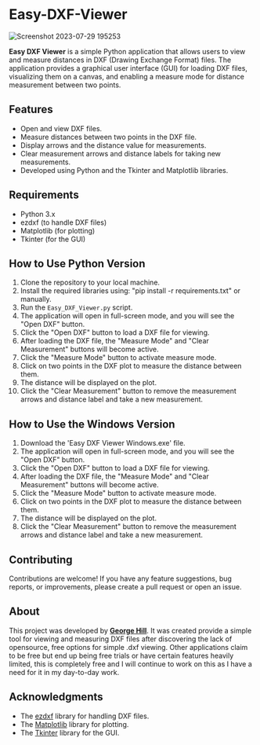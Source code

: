 # Easy-DXF-Viewer
![Screenshot 2023-07-29 195253](https://github.com/georgeh1ll/Easy-DXF-Viewer/assets/11806169/654db9c5-e5e0-4d3b-96b1-54d3fc53a820)

**Easy DXF Viewer** is a simple Python application that allows users to view and measure distances in DXF (Drawing Exchange Format) files. The application provides a graphical user interface (GUI) for loading DXF files, visualizing them on a canvas, and enabling a measure mode for distance measurement between two points.

## Features

- Open and view DXF files.
- Measure distances between two points in the DXF file.
- Display arrows and the distance value for measurements.
- Clear measurement arrows and distance labels for taking new measurements.
- Developed using Python and the Tkinter and Matplotlib libraries.

## Requirements

- Python 3.x
- ezdxf (to handle DXF files)
- Matplotlib (for plotting)
- Tkinter (for the GUI)

## How to Use Python Version

1. Clone the repository to your local machine.
2. Install the required libraries using: "pip install -r requirements.txt" or manually. 
3. Run the `Easy_DXF_Viewer.py` script.
4. The application will open in full-screen mode, and you will see the "Open DXF" button.
5. Click the "Open DXF" button to load a DXF file for viewing.
6. After loading the DXF file, the "Measure Mode" and "Clear Measurement" buttons will become active.
7. Click the "Measure Mode" button to activate measure mode.
8. Click on two points in the DXF plot to measure the distance between them.
9. The distance will be displayed on the plot.
10. Click the "Clear Measurement" button to remove the measurement arrows and distance label and take a new measurement.

## How to Use the Windows Version 

1. Download the 'Easy DXF Viewer Windows.exe' file.
2. The application will open in full-screen mode, and you will see the "Open DXF" button.
3. Click the "Open DXF" button to load a DXF file for viewing.
4. After loading the DXF file, the "Measure Mode" and "Clear Measurement" buttons will become active.
5. Click the "Measure Mode" button to activate measure mode.
6. Click on two points in the DXF plot to measure the distance between them.
7. The distance will be displayed on the plot.
8. Click the "Clear Measurement" button to remove the measurement arrows and distance label and take a new measurement.


## Contributing

Contributions are welcome! If you have any feature suggestions, bug reports, or improvements, please create a pull request or open an issue.

## About

This project was developed by **[George Hill](https://github.com/georgeh1ll)**. It was created provide a simple tool for viewing and measuring DXF files after discovering the lack of opensource, free options for simple .dxf viewing. Other applications claim to be free but end up being free trials or have certain features heavily limited, this is completely free and I will continue to work on this as I have a need for it in my day-to-day work. 

## Acknowledgments

- The [ezdxf](https://github.com/mozman/ezdxf) library for handling DXF files.
- The [Matplotlib](https://matplotlib.org/) library for plotting.
- The [Tkinter](https://docs.python.org/3/library/tkinter.html) library for the GUI.


